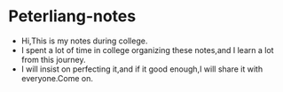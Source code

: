 # Peterliang-notes
+ Hi,This is my notes during college.
+ I spent a lot of time in college organizing these notes,and I learn a lot from this journey.
+ I will insist on perfecting it,and if it good enough,I will share it with everyone.Come on.
